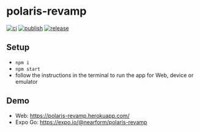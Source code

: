 # polaris-revamp

[![ci](https://github.com/nearform/polaris-revamp/actions/workflows/ci.yml/badge.svg)](https://github.com/nearform/polaris-revamp/actions/workflows/ci.yml)
[![publish](https://github.com/nearform/polaris-revamp/actions/workflows/publish.yml/badge.svg)](https://github.com/nearform/polaris-revamp/actions/workflows/publish.yml)
[![release](https://github.com/nearform/polaris-revamp/actions/workflows/release.yml/badge.svg)](https://github.com/nearform/polaris-revamp/actions/workflows/release.yml)

## Setup

- `npm i`
- `npm start`
- follow the instructions in the terminal to run the app for Web, device or emulator

## Demo

- Web: https://polaris-revamp.herokuapp.com/
- Expo Go: https://expo.io/@nearform/polaris-revamp
